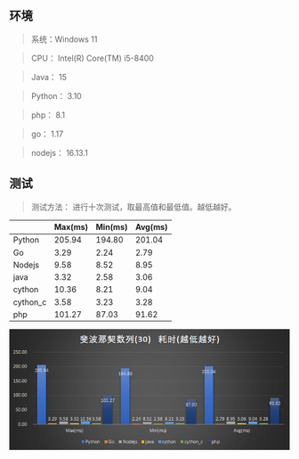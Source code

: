 ## 环境
> 系统：Windows 11

> CPU： Intel(R) Core(TM) i5-8400

> Java： 15

> Python： 3.10

> php： 8.1

> go： 1.17

> nodejs： 16.13.1

## 测试
> 测试方法： 进行十次测试，取最高值和最低值。越低越好。

|          | Max(ms) | Min(ms) | Avg(ms) |
| -------- | ------- | ------- | ------- |
| Python   | 205.94  | 194.80  | 201.04  |
| Go       | 3.29    | 2.24    | 2.79    |
| Nodejs   | 9.58    | 8.52    | 8.95    |
| java     | 3.32    | 2.58    | 3.06    |
| cython   | 10.36   | 8.21    | 9.04    |
| cython_c | 3.58    | 3.23    | 3.28    |
| php      | 101.27  | 87.03   | 91.62   |

![fib](https://raw.githubusercontent.com/bymoye/Benchmarks/main/fib/fib.png)
